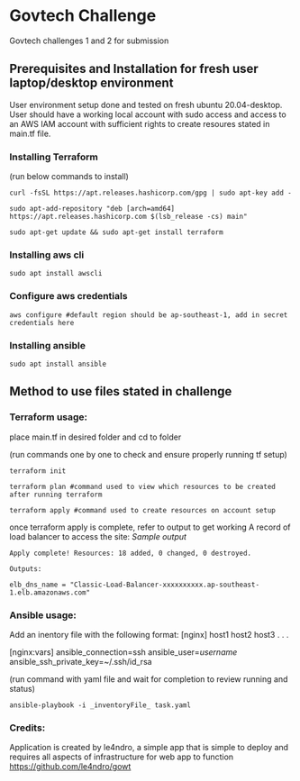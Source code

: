 # Govtech Challenge
Govtech challenges 1 and 2 for submission


## Prerequisites and Installation for fresh user laptop/desktop environment
User environment setup done and tested on fresh ubuntu 20.04-desktop. User should have a working local account with sudo access and access to an AWS IAM account with sufficient rights to create resoures stated in main.tf file.

### Installing Terraform
(run below commands to install)

`curl -fsSL https://apt.releases.hashicorp.com/gpg | sudo apt-key add -`

`sudo apt-add-repository "deb [arch=amd64] https://apt.releases.hashicorp.com $(lsb_release -cs) main"`

`sudo apt-get update && sudo apt-get install terraform`

### Installing aws cli
`sudo apt install awscli`

### Configure aws credentials
`aws configure #default region should be ap-southeast-1, add in secret credentials here`

### Installing ansible
`sudo apt install ansible`

## Method to use files stated in challenge

### Terraform usage:
place main.tf in desired folder and cd to folder

(run commands one by one to check and ensure properly running tf setup)

`terraform init`

`terraform plan #command used to view which resources to be created after running terraform`

`terraform apply #command used to create resources on account setup`

once terraform apply is complete, refer to output to get working A record of load balancer to access the site:
*Sample output*

    Apply complete! Resources: 18 added, 0 changed, 0 destroyed.

    Outputs:

    elb_dns_name = "Classic-Load-Balancer-xxxxxxxxxx.ap-southeast-1.elb.amazonaws.com"

### Ansible usage:
Add an inentory file with the following format:
[nginx]
host1
host2
host3
.
.
.

[nginx:vars]
ansible_connection=ssh
ansible_user=_username_
ansible_ssh_private_key=~/.ssh/id_rsa


(run command with yaml file and wait for completion to review running and status)

`ansible-playbook -i _inventoryFile_ task.yaml`

### Credits:
Application is created by le4ndro, a simple app that is simple to deploy and requires all aspects of infrastructure for web app to function
https://github.com/le4ndro/gowt



